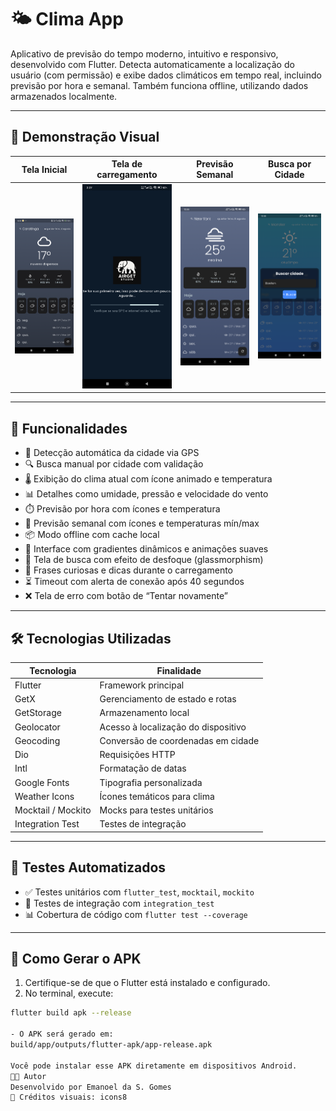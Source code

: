 # 🌤️ Clima App 

Aplicativo de previsão do tempo moderno, intuitivo e responsivo, desenvolvido com Flutter. Detecta automaticamente a localização do usuário (com permissão) e exibe dados climáticos em tempo real, incluindo previsão por hora e semanal. Também funciona offline, utilizando dados armazenados localmente.

---

## 📸 Demonstração Visual

| Tela Inicial | Tela de carregamento | Previsão Semanal | Busca por Cidade |
|--------------|-------------------|------------------|------------------|
| ![Tela 01](flutter_01.png) | ![Tela 02](flutter_02.png) | ![Tela 05](flutter_05.png) | ![Tela 07](flutter_07.png) |

---

## 📱 Funcionalidades

- 📍 Detecção automática da cidade via GPS
- 🔍 Busca manual por cidade com validação
- 🌡️ Exibição do clima atual com ícone animado e temperatura
- 📊 Detalhes como umidade, pressão e velocidade do vento
- ⏱️ Previsão por hora com ícones e temperatura
- 📅 Previsão semanal com ícones e temperaturas mín/max
- 📦 Modo offline com cache local
- 🎨 Interface com gradientes dinâmicos e animações suaves
- 🧊 Tela de busca com efeito de desfoque (glassmorphism)
- 💬 Frases curiosas e dicas durante o carregamento
- ⏳ Timeout com alerta de conexão após 40 segundos
- ❌ Tela de erro com botão de “Tentar novamente”

---

## 🛠️ Tecnologias Utilizadas

| Tecnologia           | Finalidade                            |
|----------------------|----------------------------------------|
| Flutter              | Framework principal                    |
| GetX                 | Gerenciamento de estado e rotas        |
| GetStorage           | Armazenamento local                    |
| Geolocator           | Acesso à localização do dispositivo    |
| Geocoding            | Conversão de coordenadas em cidade     |
| Dio                  | Requisições HTTP                       |
| Intl                 | Formatação de datas                    |
| Google Fonts         | Tipografia personalizada               |
| Weather Icons        | Ícones temáticos para clima            |
| Mocktail / Mockito   | Mocks para testes unitários            |
| Integration Test     | Testes de integração                   |

---

## 🧪 Testes Automatizados

- ✅ Testes unitários com `flutter_test`, `mocktail`, `mockito`
- 🧪 Testes de integração com `integration_test`
- 📊 Cobertura de código com `flutter test --coverage`

---

## 🚀 Como Gerar o APK

1. Certifique-se de que o Flutter está instalado e configurado.
2. No terminal, execute:

```bash
flutter build apk --release

- O APK será gerado em:
build/app/outputs/flutter-apk/app-release.apk

Você pode instalar esse APK diretamente em dispositivos Android.
👨‍💻 Autor
Desenvolvido por Emanoel da S. Gomes
📸 Créditos visuais: icons8

